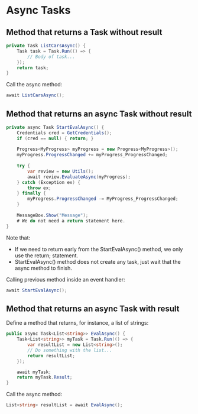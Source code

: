 # Async Tasks

## Method that returns a Task without result
```cs
private Task ListCarsAsync() {
    Task task = Task.Run(() => {
        // Body of task...
    });
    return task;
}
```

Call the async method:
```cs
await ListCarsAsync();
```

## Method that returns an async Task without result
```cs
private async Task StartEvalAsync() {
    Credentials cred = GetCredentials();
    if (cred == null) { return; }
 
    Progress<MyProgress> myProgress = new Progress<MyProgress>();
    myProgress.ProgressChanged += myProgress_ProgressChanged;
 
    try {
        var review = new Utils();
        await review.EvaluateAsync(myProgress);
    } catch (Exception ex) {
        throw ex;
    } finally {
        myProgress.ProgressChanged -= MyProgress_ProgressChanged;
    }
 
    MessageBox.Show("Message");
    # We do not need a return statement here.
}
```

Note that:
* If we need to return early from the StartEvalAsync() method, we only use the return; statement.
* StartEvalAsync() method does not create any task, just wait that the async method to finish.

Calling previous method inside an event handler:
```cs
await StartEvalAsync();
```

## Method that returns an async Task with result
Define a method that returns, for instance, a list of strings:

```cs
public async Task<List<string>> EvalAsync() {
    Task<List<string>> myTask = Task.Run(() => {
        var resultList = new List<string>();
        // Do something with the list...
        return resultList;
    });

    await myTask;
    return myTask.Result;
}
```

Call the async method:
```cs
List<string> resultList = await EvalAsync();
```